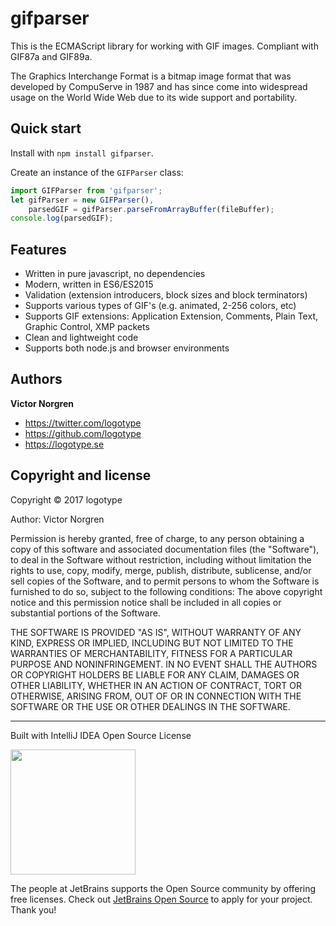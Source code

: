 # gifparser

This is the ECMAScript library for working with GIF images. Compliant with GIF87a and GIF89a.

The Graphics Interchange Format is a bitmap image format that was developed by CompuServe in 1987 and has since come into widespread usage on the World Wide Web due to its wide support and portability.


Quick start
-----------

Install with `npm install gifparser`.

Create an instance of the `GIFParser` class:

```javascript
import GIFParser from 'gifparser';
let gifParser = new GIFParser(),
    parsedGIF = gifParser.parseFromArrayBuffer(fileBuffer);
console.log(parsedGIF);
```


Features
--------
+ Written in pure javascript, no dependencies
+ Modern, written in ES6/ES2015
+ Validation (extension introducers, block sizes and block terminators)
+ Supports various types of GIF's (e.g. animated, 2-256 colors, etc)
+ Supports GIF extensions: Application Extension, Comments, Plain Text, Graphic Control, XMP packets
+ Clean and lightweight code
+ Supports both node.js and browser environments


Authors
-------

**Victor Norgren**

+ https://twitter.com/logotype
+ https://github.com/logotype
+ https://logotype.se


Copyright and license
---------------------

Copyright © 2017 logotype

Author: Victor Norgren

Permission is hereby granted, free of charge, to any person obtaining a copy
of this software and associated documentation files (the "Software"), to
deal in the Software without restriction, including without limitation the
rights to use, copy, modify, merge, publish, distribute, sublicense, and/or
sell copies of the Software, and to permit persons to whom the Software is
furnished to do so, subject to the following conditions:  The above copyright
notice and this permission notice shall be included in all copies or
substantial portions of the Software.

THE SOFTWARE IS PROVIDED "AS IS", WITHOUT WARRANTY OF ANY KIND, EXPRESS OR
IMPLIED, INCLUDING BUT NOT LIMITED TO THE WARRANTIES OF MERCHANTABILITY,
FITNESS FOR A PARTICULAR PURPOSE AND NONINFRINGEMENT. IN NO EVENT SHALL THE
AUTHORS OR COPYRIGHT HOLDERS BE LIABLE FOR ANY CLAIM, DAMAGES OR OTHER
LIABILITY, WHETHER IN AN ACTION OF CONTRACT, TORT OR OTHERWISE, ARISING FROM,
OUT OF OR IN CONNECTION WITH THE SOFTWARE OR THE USE OR OTHER DEALINGS
IN THE SOFTWARE.

--------------------------
Built with IntelliJ IDEA Open Source License

<a href="https://www.jetbrains.com/buy/opensource/"><img src="https://s3-ap-southeast-1.amazonaws.com/www.logotype.se/assets/logo-text.svg" width="200"></a>

The people at JetBrains supports the Open Source community by offering free licenses. Check out <a href="https://www.jetbrains.com/buy/opensource/">JetBrains Open Source</a> to apply for your project. Thank you!
